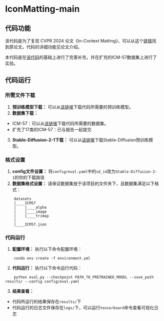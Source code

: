 # IconMatting-main

## 代码功能
该代码是为了复现 CVPR 2024 论文《In-Context Matting》，可以从这个[链接](https://arxiv.org/pdf/2403.15789.pdf)找到原论文。代码的详细功能见论文介绍。

本代码是在[该代码](https://github.com/tiny-smart/in-context-matting)的基础上进行了完善补充，并在扩充的ICM-57数据集上进行了实验。

## 代码运行
### 所需文件下载
1. **预训练模型下载：** 
可以从[该链接](https://pan.baidu.com/s/1HPbRRE5ZtPRpOSocm9qOmA?pwd=BA1c)下载代码所需要的预训练模型。
2. **数据集下载：**
- ICM-57：可以从[该链接](https://pan.baidu.com/s/1bcy5aqTGwHw_03m8TBkA6Q?pwd=BA1c)下载代码所需要的数据集。
- 扩充了17类的ICM-57：已与报告一起提交
3. **Stable-Diffusion-2-1下载：**
可以从[该链接](https://huggingface.co/stabilityai/stable-diffusion-2-1/tree/main)下载Stable-Diffusion预训练模型。

### 格式设置
1. **config文件设置：**
将```config/eval.yaml```中的```sd_id```改为```Stable-Diffusion-2-1```的你的下载路径
2. **数据集格式设置：**
请保证数据集放于该项目的文件夹下，且数据集满足以下格式：
```
    datasets
    |____ICM57
    |    |____alpha
    |    |____image
    |    |____trimap
    |
    |____ICM57.json
```

### 代码运行
1. **配置环境：**
执行以下命令配置环境：
```
    conda env create -f environment.yml
```
2. **代码运行：**
执行以下命令运行代码：
```
    python eval.py --checkpoint PATH_TO_PRETRAINED_MODEL --save_path results/ --config config/eval.yaml
```
3. **结果查看：**
- 代码所运行的结果保存在```results/```下
- 代码运行的日志文件保存在```logs/```下，可以运行```tensorboard```命令查看可视化日志
